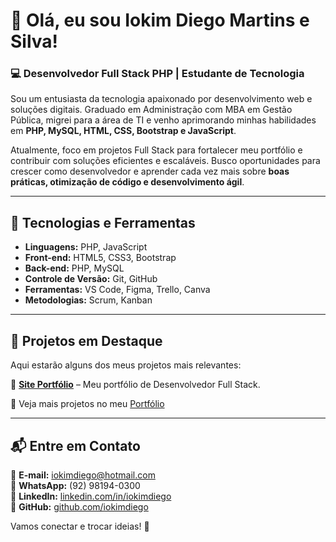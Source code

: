 # 👋 Olá, eu sou Iokim Diego Martins e Silva!  

### 💻 Desenvolvedor Full Stack PHP | Estudante de Tecnologia  

Sou um entusiasta da tecnologia apaixonado por desenvolvimento web e soluções digitais. Graduado em Administração com MBA em Gestão Pública, migrei para a área de TI e venho aprimorando minhas habilidades em **PHP, MySQL, HTML, CSS, Bootstrap e JavaScript**.  

Atualmente, foco em projetos Full Stack para fortalecer meu portfólio e contribuir com soluções eficientes e escaláveis. Busco oportunidades para crescer como desenvolvedor e aprender cada vez mais sobre **boas práticas, otimização de código e desenvolvimento ágil**.

---

## 🚀 Tecnologias e Ferramentas  

- **Linguagens:** PHP, JavaScript  
- **Front-end:** HTML5, CSS3, Bootstrap  
- **Back-end:** PHP, MySQL  
- **Controle de Versão:** Git, GitHub  
- **Ferramentas:** VS Code, Figma, Trello, Canva  
- **Metodologias:** Scrum, Kanban  

---

## 📌 Projetos em Destaque  

Aqui estarão alguns dos meus projetos mais relevantes:  

🔹 **[Site Portfólio](https://github.com/iokimdiego/iokimdiego)** – Meu portfólio de Desenvolvedor Full Stack.  
  

🔗 Veja mais projetos no meu [Portfólio](https://www.iokimdiego.dev.br)  

---

## 📬 Entre em Contato  

📧 **E-mail:** iokimdiego@hotmail.com  
📱 **WhatsApp:** (92) 98194-0300  
🔗 **LinkedIn:** [linkedin.com/in/iokimdiego](https://www.linkedin.com/in/iokimdiego)  
🐙 **GitHub:** [github.com/iokimdiego](https://github.com/iokimdiego)  

Vamos conectar e trocar ideias! 🚀  
